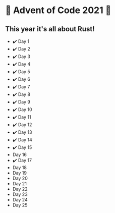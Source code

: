 # 🎅 Advent of Code 2021 🎅
## This year it's all about Rust!

* ✔️ Day 1
* ✔️ Day 2
* ✔️ Day 3
* ✔️ Day 4
* ✔️ Day 5
* ✔️ Day 6
* ✔️ Day 7
* ✔️ Day 8
* ✔️ Day 9
* ✔️ Day 10
* ✔️ Day 11
* ✔️ Day 12
* ✔️ Day 13
* ✔️ Day 14
* ✔️ Day 15
* Day 16
* ✔️ Day 17
* Day 18
* Day 19
* Day 20
* Day 21
* Day 22
* Day 23
* Day 24
* Day 25